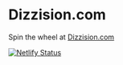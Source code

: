 # Dizzision.com

Spin the wheel at [Dizzision.com](http://dizzision.com)

[![Netlify Status](https://api.netlify.com/api/v1/badges/0b1452c8-fbd1-4e0e-8f35-b116cb1d9f86/deploy-status)](https://app.netlify.com/sites/dizzision/deploys)
